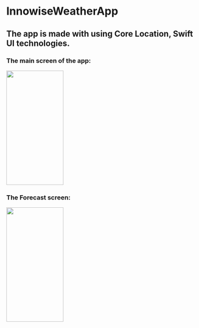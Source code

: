 # InnowiseWeatherApp

<h2>The app is made with using Core Location, Swift UI technologies.</h2>

<h3>The main screen of the app:</h3>

<img src="https://user-images.githubusercontent.com/83066475/139289079-1faae474-2223-4a86-8aaa-2657f9d9e9d1.jpeg" width="150" height="300">


<h3>The Forecast screen:</h3>

<img src="https://user-images.githubusercontent.com/83066475/139294475-07346cbc-900d-4e54-bbcd-5199af3b37a6.jpeg" width="150" height="300">

